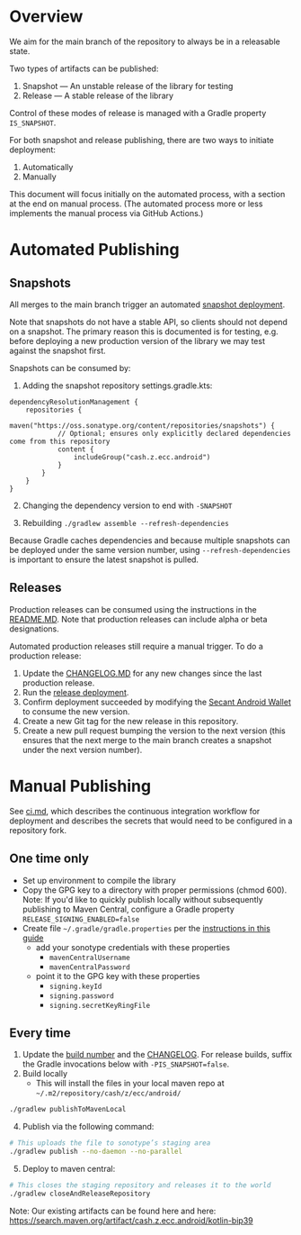 # Overview
We aim for the main branch of the repository to always be in a releasable state.

Two types of artifacts can be published:
1. Snapshot — An unstable release of the library for testing
1. Release — A stable release of the library

Control of these modes of release is managed with a Gradle property `IS_SNAPSHOT`.

For both snapshot and release publishing, there are two ways to initiate deployment:
1. Automatically
2. Manually

This document will focus initially on the automated process, with a section at the end on manual process.  (The automated process more or less implements the manual process via GitHub Actions.)

# Automated Publishing
## Snapshots
All merges to the main branch trigger an automated [snapshot deployment](https://github.com/zcash/kotlin-bip39/actions/workflows/deploy-snapshot.yml).

Note that snapshots do not have a stable API, so clients should not depend on a snapshot.  The primary reason this is documented is for testing, e.g. before deploying a new production version of the library we may test against the snapshot first.

Snapshots can be consumed by:

1. Adding the snapshot repository
settings.gradle.kts:
```
dependencyResolutionManagement {
    repositories {
        maven("https://oss.sonatype.org/content/repositories/snapshots") {
            // Optional; ensures only explicitly declared dependencies come from this repository
            content {
                includeGroup("cash.z.ecc.android")
            }
        }
    }
}
```

2. Changing the dependency version to end with `-SNAPSHOT`

3. Rebuilding
`./gradlew assemble --refresh-dependencies`

Because Gradle caches dependencies and because multiple snapshots can be deployed under the same version number, using `--refresh-dependencies` is important to ensure the latest snapshot is pulled.

## Releases
Production releases can be consumed using the instructions in the [README.MD](../README.md).  Note that production releases can include alpha or beta designations.

Automated production releases still require a manual trigger.  To do a production release:
1. Update the [CHANGELOG.MD](../CHANGELOG.md) for any new changes since the last production release.
1. Run the [release deployment](https://github.com/zcash/kotlin-bip39/actions/workflows/deploy-release.yml).
1. Confirm deployment succeeded by modifying the [Secant Android Wallet](https://github.com/zcash/secant-android-wallet) to consume the new version.
1. Create a new Git tag for the new release in this repository.
1. Create a new pull request bumping the version to the next version (this ensures that the next merge to the main branch creates a snapshot under the next version number).

# Manual Publishing
See [ci.md](ci.md), which describes the continuous integration workflow for deployment and describes the secrets that would need to be configured in a repository fork.

## One time only
* Set up environment to compile the library
* Copy the GPG key to a directory with proper permissions (chmod 600). Note: If you'd like to quickly publish locally without subsequently publishing to Maven Central, configure a Gradle property `RELEASE_SIGNING_ENABLED=false`
* Create file `~/.gradle/gradle.properties` per the [instructions in this guide](https://proandroiddev.com/publishing-a-maven-artifact-3-3-step-by-step-instructions-to-mavencentral-publishing-bd661081645d)
  * add your sonotype credentials with these properties
      * `mavenCentralUsername`
      * `mavenCentralPassword`
  * point it to the GPG key with these properties
     * `signing.keyId`
     * `signing.password`
     * `signing.secretKeyRingFile`

## Every time
1. Update the [build number](https://github.com/zcash/kotlin-bip39/blob/main/gradle.properties) and the [CHANGELOG](https://github.com/zcash/kotlin-bip39/blob/main/CHANGELOG.md).  For release builds, suffix the Gradle invocations below with `-PIS_SNAPSHOT=false`.
3. Build locally
    * This will install the files in your local maven repo at `~/.m2/repository/cash/z/ecc/android/`
```zsh
./gradlew publishToMavenLocal
```
4. Publish via the following command:
```zsh
# This uploads the file to sonotype’s staging area
./gradlew publish --no-daemon --no-parallel
```
5. Deploy to maven central:
```zsh
# This closes the staging repository and releases it to the world
./gradlew closeAndReleaseRepository
```

Note:
Our existing artifacts can be found here and here:
https://search.maven.org/artifact/cash.z.ecc.android/kotlin-bip39

